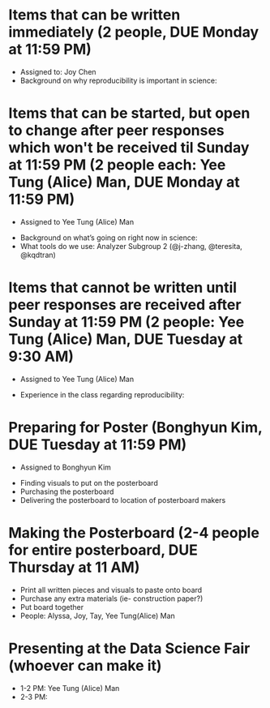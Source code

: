 Items that can be written immediately (2 people, DUE Monday at 11:59 PM)
==================
* Assigned to: Joy Chen
* Background on why reproducibility is important in science:

Items that can be started, but open to change after peer responses which won't be received til Sunday at 11:59 PM (2 people each: Yee Tung (Alice) Man, DUE Monday at 11:59 PM)
==================
- Assigned to Yee Tung (Alice) Man
* Background on what’s going on right now in science:
* What tools do we use: Analyzer Subgroup 2 (@j-zhang, @teresita, @kqdtran)

Items that cannot be written until peer responses are received after Sunday at 11:59 PM (2 people: Yee Tung (Alice) Man, DUE Tuesday at 9:30 AM)
==================
- Assigned to Yee Tung (Alice) Man
* Experience in the class regarding reproducibility:


Preparing for Poster (Bonghyun Kim, DUE Tuesday at 11:59 PM)
==================
- Assigned to Bonghyun Kim
* Finding visuals to put on the posterboard
* Purchasing the posterboard
* Delivering the posterboard to location of posterboard makers

Making the Posterboard (2-4 people for entire posterboard, DUE Thursday at 11 AM)
==================
* Print all written pieces and visuals to paste onto board
* Purchase any extra materials (ie- construction paper?)
* Put board together
* People: Alyssa, Joy, Tay, Yee Tung(Alice) Man

Presenting at the Data Science Fair (whoever can make it)
==================
* 1-2 PM: Yee Tung (Alice) Man
* 2-3 PM:

